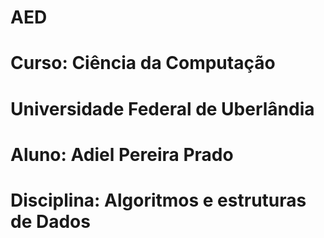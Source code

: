 # AED

# Curso: Ciência da Computação
# Universidade Federal de Uberlândia
# Aluno: Adiel Pereira Prado
# Disciplina: Algoritmos e estruturas de Dados
